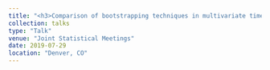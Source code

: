 ```yaml
---
title: "<h3>Comparison of bootstrapping techniques in multivariate time series</h3>"
collection: talks
type: "Talk"
venue: "Joint Statistical Meetings"
date: 2019-07-29
location: "Denver, CO"
---
```




